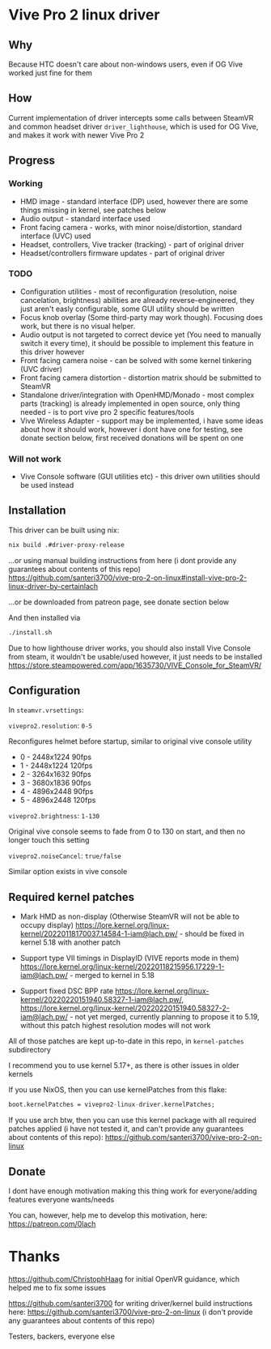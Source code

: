 # Vive Pro 2 linux driver

## Why

Because HTC doesn't care about non-windows users, even if OG Vive worked just fine for them

## How

Current implementation of driver intercepts some calls between SteamVR and common headset driver `driver_lighthouse`, which is used for OG Vive, and makes it work with newer Vive Pro 2

## Progress

### Working

- HMD image - standard interface (DP) used, however there are some things missing in kernel, see patches below
- Audio output - standard interface used
- Front facing camera - works, with minor noise/distortion, standard interface (UVC) used
- Headset, controllers, Vive tracker (tracking) - part of original driver
- Headset/controllers firmware updates - part of original driver

### TODO

- Configuration utilities - most of reconfiguration (resolution, noise cancelation, brightness) abilities are already reverse-engineered, they just aren't easly configurable, some GUI utility should be written
- Focus knob overlay (Some third-party may work though). Focusing does work, but there is no visual helper.
- Audio output is not targeted to correct device yet (You need to manually switch it every time), it should be possible to implement this feature in this driver however
- Front facing camera noise - can be solved with some kernel tinkering (UVC driver)
- Front facing camera distortion - distortion matrix should be submitted to SteamVR
- Standalone driver/integration with OpenHMD/Monado - most complex parts (tracking) is already implemented in open source, only thing needed - is to port vive pro 2 specific features/tools
- Vive Wireless Adapter - support may be implemented, i have some ideas about how it should work, however i dont have one for testing, see donate section below, first received donations will be spent on one

### Will not work

- Vive Console software (GUI utilities etc) - this driver own utilities should be used instead


## Installation

This driver can be built using nix:

```sh
nix build .#driver-proxy-release
```

...or using manual building instructions from here (i dont provide any guarantees about contents of this repo) https://github.com/santeri3700/vive-pro-2-on-linux#install-vive-pro-2-linux-driver-by-certainlach

...or be downloaded from patreon page, see donate section below

And then installed via

```sh
./install.sh
```

Due to how lighthouse driver works, you should also install Vive Console from steam, it wouldn't be usable/used however, it just needs to be installed
https://store.steampowered.com/app/1635730/VIVE_Console_for_SteamVR/

## Configuration

In `steamvr.vrsettings`:

`vivepro2.resolution`: `0-5`

Reconfigures helmet before startup, similar to original vive console utility

- 0 - 2448x1224 90fps
- 1 - 2448x1224 120fps
- 2 - 3264x1632 90fps
- 3 - 3680x1836 90fps
- 4 - 4896x2448 90fps
- 5 - 4896x2448 120fps

`vivepro2.brightness`: `1-130`

Original vive console seems to fade from 0 to 130 on start, and then no longer touch this setting

`vivepro2.noiseCancel`: `true/false`

Similar option exists in vive console

## Required kernel patches

- Mark HMD as non-display (Otherwise SteamVR will not be able to occupy display) https://lore.kernel.org/linux-kernel/20220118170037.14584-1-iam@lach.pw/ - should be fixed in kernel 5.18 with another patch

- Support type VII timings in DisplayID (VIVE reports mode in them) https://lore.kernel.org/linux-kernel/20220118215956.17229-1-iam@lach.pw/ - merged to kernel in 5.18

- Support fixed DSC BPP rate https://lore.kernel.org/linux-kernel/20220220151940.58327-1-iam@lach.pw/, https://lore.kernel.org/linux-kernel/20220220151940.58327-2-iam@lach.pw/ - not yet merged, currently planning to propose it to 5.19, without this patch highest resolution modes will not work

All of those patches are kept up-to-date in this repo, in `kernel-patches` subdirectory

I recommend you to use kernel 5.17+, as there is other issues in older kernels

If you use NixOS, then you can use kernelPatches from this flake:
```nix
boot.kernelPatches = vivepro2-linux-driver.kernelPatches;
```

If you use arch btw, then you can use this kernel package with all required patches applied (i have not tested it, and can't provide any guarantees about contents of this repo): https://github.com/santeri3700/vive-pro-2-on-linux

## Donate

I dont have enough motivation making this thing work for everyone/adding features everyone wants/needs

You can, however, help me to develop this motivation, here: https://patreon.com/0lach

# Thanks

https://github.com/ChristophHaag for initial OpenVR guidance, which helped me to fix some issues

https://github.com/santeri3700 for writing driver/kernel build instructions here: https://github.com/santeri3700/vive-pro-2-on-linux (i don't provide any guarantees about contents of this repo)

Testers, backers, everyone else
